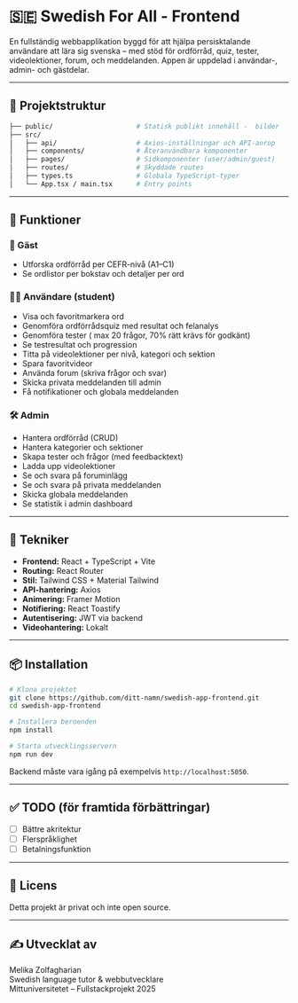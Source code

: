 
# 🇸🇪 Swedish For All - Frontend
En fullständig webbapplikation byggd för att hjälpa persisktalande användare att lära sig svenska – med stöd för ordförråd, quiz, tester, videolektioner, forum, och meddelanden. Appen är uppdelad i användar-, admin- och gästdelar.

---

## 📂 Projektstruktur

```bash
├── public/                     # Statisk publikt innehåll -  bilder
├── src/
│   ├── api/                    # Axios-inställningar och API-anrop
│   ├── components/             # Återanvändbara komponenter
│   ├── pages/                  # Sidkomponenter (user/admin/guest)
│   ├── routes/                 # Skyddade routes
│   ├── types.ts                # Globala TypeScript-typer
│   └── App.tsx / main.tsx      # Entry points
```

---

## 🚀 Funktioner

### 👤 Gäst
- Utforska ordförråd per CEFR-nivå (A1–C1)
- Se ordlistor per bokstav och detaljer per ord

### 🧑‍🎓 Användare (student)
- Visa och favoritmarkera ord
- Genomföra ordförrådsquiz med resultat och felanalys
- Genomföra tester ( max 20 frågor, 70% rätt krävs för godkänt)
- Se testresultat och progression
- Titta på videolektioner per nivå, kategori och sektion
- Spara favoritvideor
- Använda forum (skriva frågor och svar)
- Skicka privata meddelanden till admin
- Få notifikationer och globala meddelanden

### 🛠 Admin
- Hantera ordförråd (CRUD)
- Hantera kategorier och sektioner
- Skapa tester och frågor (med feedbacktext)
- Ladda upp videolektioner
- Se och svara på foruminlägg
- Se och svara på privata meddelanden
- Skicka globala meddelanden
- Se statistik i admin dashboard

---

## 🧰 Tekniker

- **Frontend:** React + TypeScript + Vite
- **Routing:** React Router
- **Stil:** Tailwind CSS + Material Tailwind
- **API-hantering:** Axios
- **Animering:** Framer Motion
- **Notifiering:** React Toastify
- **Autentisering:** JWT via backend
- **Videohantering:** Lokalt

---

## 📦 Installation

```bash
# Klona projektet
git clone https://github.com/ditt-namn/swedish-app-frontend.git
cd swedish-app-frontend

# Installera beroenden
npm install

# Starta utvecklingsservern
npm run dev
```

Backend måste vara igång på exempelvis `http://localhost:5050`.

---


## ✅ TODO (för framtida förbättringar)

- [ ] Bättre akritektur 
- [ ] Flerspråklighet
- [ ] Betalningsfunktion

---

## 📄 Licens

Detta projekt är privat och inte open source.

---

## ✍️ Utvecklat av

Melika Zolfagharian  
Swedish language tutor & webbutvecklare  
Mittuniversitetet – Fullstackprojekt 2025
